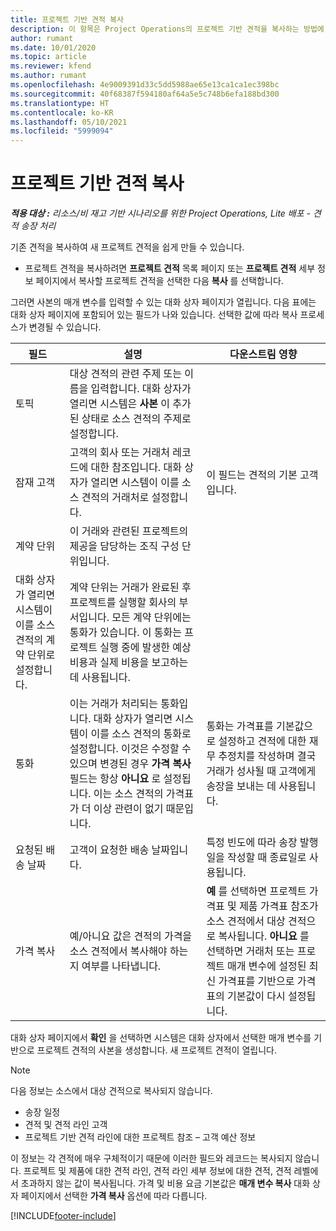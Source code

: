 ```yaml
---
title: 프로젝트 기반 견적 복사
description: 이 항목은 Project Operations의 프로젝트 기반 견적을 복사하는 방법에 대한 정보를 제공합니다.
author: rumant
ms.date: 10/01/2020
ms.topic: article
ms.reviewer: kfend
ms.author: rumant
ms.openlocfilehash: 4e9009391d33c5dd5988ae65e13ca1ca1ec398bc
ms.sourcegitcommit: 40f68387f594180af64a5e5c748b6efa188bd300
ms.translationtype: HT
ms.contentlocale: ko-KR
ms.lasthandoff: 05/10/2021
ms.locfileid: "5999094"
---
```

# <a name="copy-project-based-quotes"></a>프로젝트 기반 견적 복사

_**적용 대상 :** 리소스/비 재고 기반 시나리오를 위한 Project Operations, Lite 배포 - 견적 송장 처리_

기존 견적을 복사하여 새 프로젝트 견적을 쉽게 만들 수 있습니다. 

- 프로젝트 견적을 복사하려면 **프로젝트 견적** 목록 페이지 또는 **프로젝트 견적** 세부 정보 페이지에서 복사할 프로젝트 견적을 선택한 다음 **복사** 를 선택합니다.

그러면 사본의 매개 변수를 입력할 수 있는 대화 상자 페이지가 열립니다. 다음 표에는 대화 상자 페이지에 포함되어 있는 필드가 나와 있습니다. 선택한 값에 따라 복사 프로세스가 변경될 수 있습니다.

| **필드** | **설명** | **다운스트림 영향** |
| --- | --- | --- |
| 토픽 | 대상 견적의 관련 주제 또는 이름을 입력합니다. 대화 상자가 열리면 시스템은 **사본** 이 추가된 상태로 소스 견적의 주제로 설정합니다. | |
| 잠재 고객 | 고객의 회사 또는 거래처 레코드에 대한 참조입니다. 대화 상자가 열리면 시스템이 이를 소스 견적의 거래처로 설정합니다. | 이 필드는 견적의 기본 고객입니다. |
| 계약 단위 | 이 거래와 관련된 프로젝트의 제공을 담당하는 조직 구성 단위입니다.
대화 상자가 열리면 시스템이 이를 소스 견적의 계약 단위로 설정합니다. | 계약 단위는 거래가 완료된 후 프로젝트를 실행할 회사의 부서입니다. 모든 계약 단위에는 통화가 있습니다. 이 통화는 프로젝트 실행 중에 발생한 예상 비용과 실제 비용을 보고하는 데 사용됩니다. |
| 통화 | 이는 거래가 처리되는 통화입니다. 대화 상자가 열리면 시스템이 이를 소스 견적의 통화로 설정합니다. 이것은 수정할 수 있으며 변경된 경우 **가격 복사** 필드는 항상 **아니요** 로 설정됩니다. 이는 소스 견적의 가격표가 더 이상 관련이 없기 때문입니다. | 통화는 가격표를 기본값으로 설정하고 견적에 대한 재무 추정치를 작성하며 결국 거래가 성사될 때 고객에게 송장을 보내는 데 사용됩니다. |
| 요청된 배송 날짜 | 고객이 요청한 배송 날짜입니다. | 특정 빈도에 따라 송장 발행일을 작성할 때 종료일로 사용됩니다. |
| 가격 복사 | 예/아니요 값은 견적의 가격을 소스 견적에서 복사해야 하는지 여부를 나타냅니다. | **예** 를 선택하면 프로젝트 가격표 및 제품 가격표 참조가 소스 견적에서 대상 견적으로 복사됩니다. **아니요** 를 선택하면 거래처 또는 프로젝트 매개 변수에 설정된 최신 가격표를 기반으로 가격표의 기본값이 다시 설정됩니다. |

대화 상자 페이지에서 **확인** 을 선택하면 시스템은 대화 상자에서 선택한 매개 변수를 기반으로 프로젝트 견적의 사본을 생성합니다. 새 프로젝트 견적이 열립니다. 

> [!NOTE]
> 다음 정보는 소스에서 대상 견적으로 복사되지 않습니다.
>
> - 송장 일정
> - 견적 및 견적 라인 고객
> - 프로젝트 기반 견적 라인에 대한 프로젝트 참조 – 고객 예산 정보
>
>이 정보는 각 견적에 매우 구체적이기 때문에 이러한 필드와 레코드는 복사되지 않습니다. 프로젝트 및 제품에 대한 견적 라인, 견적 라인 세부 정보에 대한 견적, 견적 레벨에서 초과하지 않는 값이 복사됩니다. 가격 및 비용 요금 기본값은 **매개 변수 복사** 대화 상자 페이지에서 선택한 **가격 복사** 옵션에 따라 다릅니다.


[!INCLUDE[footer-include](../includes/footer-banner.md)]